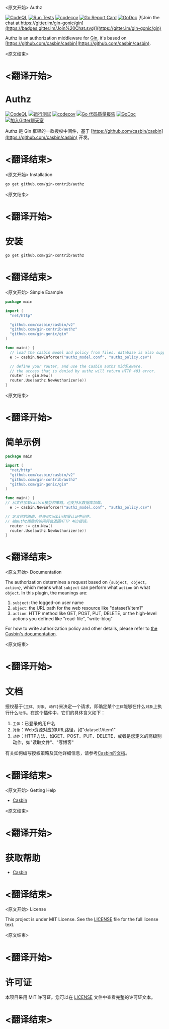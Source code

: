 
<原文开始>
Authz

[![CodeQL](https://github.com/gin-contrib/authz/actions/workflows/codeql.yml/badge.svg)](https://github.com/gin-contrib/authz/actions/workflows/codeql.yml)
[![Run Tests](https://github.com/gin-contrib/authz/actions/workflows/go.yml/badge.svg?branch=master)](https://github.com/gin-contrib/authz/actions/workflows/go.yml)
[![codecov](https://codecov.io/gh/gin-contrib/authz/branch/master/graph/badge.svg)](https://codecov.io/gh/gin-contrib/authz)
[![Go Report Card](https://goreportcard.com/badge/github.com/gin-contrib/authz)](https://goreportcard.com/report/github.com/gin-contrib/authz)
[![GoDoc](https://godoc.org/github.com/gin-contrib/authz?status.svg)](https://godoc.org/github.com/gin-contrib/authz)
[![Join the chat at https://gitter.im/gin-gonic/gin](https://badges.gitter.im/Join%20Chat.svg)](https://gitter.im/gin-gonic/gin)

Authz is an authorization middleware for [Gin](https://github.com/gin-gonic/gin), it's based on [https://github.com/casbin/casbin](https://github.com/casbin/casbin).


<原文结束>

# <翻译开始>
# Authz

[![CodeQL](https://github.com/gin-contrib/authz/actions/workflows/codeql.yml/badge.svg)](https://github.com/gin-contrib/authz/actions/workflows/codeql.yml)
[![运行测试](https://github.com/gin-contrib/authz/actions/workflows/go.yml/badge.svg?branch=master)](https://github.com/gin-contrib/authz/actions/workflows/go.yml)
[![codecov](https://codecov.io/gh/gin-contrib/authz/branch/master/graph/badge.svg)](https://codecov.io/gh/gin-contrib/authz)
[![Go 代码质量报告](https://goreportcard.com/badge/github.com/gin-contrib/authz)](https://goreportcard.com/report/github.com/gin-contrib/authz)
[![GoDoc](https://godoc.org/github.com/gin-contrib/authz?status.svg)](https://godoc.org/github.com/gin-contrib/authz)
[![加入Gitter聊天室](https://badges.gitter.im/Join%20Chat.svg)](https://gitter.im/gin-gonic/gin)

Authz 是 Gin 框架的一款授权中间件，基于 [https://github.com/casbin/casbin](https://github.com/casbin/casbin) 开发。

# <翻译结束>


<原文开始>
Installation

```bash
go get github.com/gin-contrib/authz
```


<原文结束>

# <翻译开始>
# 安装

```bash
go get github.com/gin-contrib/authz
```

# <翻译结束>


<原文开始>
Simple Example

```Go
package main

import (
  "net/http"

  "github.com/casbin/casbin/v2"
  "github.com/gin-contrib/authz"
  "github.com/gin-gonic/gin"
)

func main() {
  // load the casbin model and policy from files, database is also supported.
  e := casbin.NewEnforcer("authz_model.conf", "authz_policy.csv")

  // define your router, and use the Casbin authz middleware.
  // the access that is denied by authz will return HTTP 403 error.
  router := gin.New()
  router.Use(authz.NewAuthorizer(e))
}
```


<原文结束>

# <翻译开始>
# 简单示例

```Go
package main

import (
  "net/http"
  "github.com/casbin/casbin/v2"
  "github.com/gin-contrib/authz"
  "github.com/gin-gonic/gin"
)

func main() {
// 从文件加载casbin模型和策略，也支持从数据库加载。
  e := casbin.NewEnforcer("authz_model.conf", "authz_policy.csv")

// 定义你的路由，并使用Casbin权限认证中间件。
// 被authz拒绝的访问将会返回HTTP 403错误。
  router := gin.New()
  router.Use(authz.NewAuthorizer(e))
}
```

# <翻译结束>


<原文开始>
Documentation

The authorization determines a request based on ``{subject, object, action}``, which means what ``subject`` can perform what ``action`` on what ``object``. In this plugin, the meanings are:

1. ``subject``: the logged-on user name
2. ``object``: the URL path for the web resource like "dataset1/item1"
3. ``action``: HTTP method like GET, POST, PUT, DELETE, or the high-level actions you defined like "read-file", "write-blog"

For how to write authorization policy and other details, please refer to [the Casbin's documentation](https://github.com/casbin/casbin).


<原文结束>

# <翻译开始>
# 文档

授权基于``{主体, 对象, 动作}``来决定一个请求，即确定某个``主体``能够在什么``对象``上执行什么``动作``。在这个插件中，它们的具体含义如下：

1. ``主体``：已登录的用户名
2. ``对象``：Web资源对应的URL路径，如"dataset1/item1"
3. ``动作``：HTTP方法，如GET、POST、PUT、DELETE，或者是您定义的高级别动作，如"读取文件"、"写博客"

有关如何编写授权策略及其他详细信息，请参考[Casbin的文档](https://github.com/casbin/casbin)。

# <翻译结束>


<原文开始>
Getting Help

- [Casbin](https://github.com/casbin/casbin)


<原文结束>

# <翻译开始>
# 获取帮助

- [Casbin](https://github.com/casbin/casbin)

# <翻译结束>


<原文开始>
License

This project is under MIT License. See the [LICENSE](LICENSE) file for the full license text.

<原文结束>

# <翻译开始>
# 许可证

本项目采用 MIT 许可证。您可以在 [LICENSE](LICENSE) 文件中查看完整的许可证文本。

# <翻译结束>

